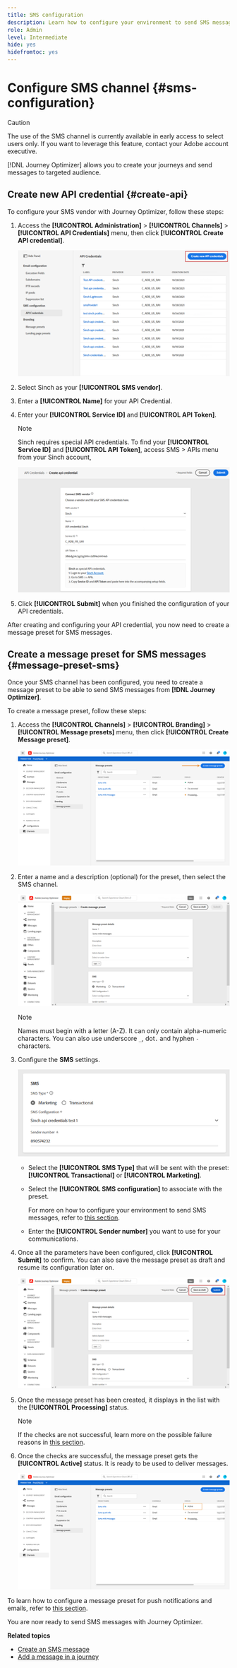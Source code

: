 ```yaml
---
title: SMS configuration
description: Learn how to configure your environment to send SMS messages with Journey Optimizer
role: Admin
level: Intermediate
hide: yes
hidefromtoc: yes
---
```

# Configure SMS channel {#sms-configuration}

>[!CAUTION]
>
> The use of the SMS channel is currently available in early access to select users only. If you want to leverage this feature, contact your Adobe account executive.

[!DNL Journey Optimizer] allows you to create your journeys and send messages to targeted audience. 

## Create new API credential {#create-api}

To configure your SMS vendor with Journey Optimizer, follow these steps:

1. Access the **[!UICONTROL Administration]** > **[!UICONTROL Channels]** > **[!UICONTROL API Credentials]** menu, then click **[!UICONTROL Create API credential]**.

    ![](../assets/sms_4.png)

1. Select Sinch as your **[!UICONTROL SMS vendor]**.

1. Enter a **[!UICONTROL Name]** for your API Credential.

1. Enter your **[!UICONTROL Service ID]** and **[!UICONTROL API Token]**. 

    >[!NOTE]
    >
    > Sinch requires special API credentials. To find your **[!UICONTROL Service ID]** and **[!UICONTROL API Token]**, access SMS > APIs menu from your Sinch account, 

    ![](../assets/sms_5.png)

1. Click **[!UICONTROL Submit]** when you finished the configuration of your API credentials.

After creating and configuring your API credential, you now need to create a message preset for SMS messages.

## Create a message preset for SMS messages {#message-preset-sms}

Once your SMS channel has been configured, you need to create a message preset to be able to send SMS messages from **[!DNL Journey Optimizer]**.

To create a message preset, follow these steps:

1. Access the **[!UICONTROL Channels]** > **[!UICONTROL Branding]** > **[!UICONTROL Message presets]** menu, then click **[!UICONTROL Create Message preset]**.

    ![](../assets/preset-create.png)

1. Enter a name and a description (optional) for the preset, then select the SMS channel.

    ![](../assets/sms_preset.png)

    >[!NOTE]
    >
    > Names must begin with a letter (A-Z). It can only contain alpha-numeric characters. You can also use underscore `_`, dot`.` and hyphen `-` characters.

1. Configure the **SMS** settings.

     ![](../assets/preset-sms.png)

    * Select the **[!UICONTROL SMS Type]** that will be sent with the preset: **[!UICONTROL Transactional]** or **[!UICONTROL Marketing]**.
    
    * Select the **[!UICONTROL SMS configuration]** to associate with the preset.
        
      For more on how to configure your environment to send SMS messages, refer to [this section](sms-configuration.md).

    * Enter the **[!UICONTROL Sender number]** ​you want to use for your communications.

1. Once all the parameters have been configured, click **[!UICONTROL Submit]** to confirm. You can also save the message preset as draft and resume its configuration later on.

    ![](../assets/sms_preset_2.png)

1. Once the message preset has been created, it displays in the list with the **[!UICONTROL Processing]** status.

    >[!NOTE]
    >
    >If the checks are not successful, learn more on the possible failure reasons in [this section](#monitor-message-presets).  

1. Once the checks are successful, the message preset gets the **[!UICONTROL Active]** status. It is ready to be used to deliver messages.

    ![](../assets/preset-active.png)

To learn how to configure a message preset for push notifications and emails, refer to [this section](message-presets.md).

You are now ready to send SMS messages with Journey Optimizer.

**Related topics**

* [Create an SMS message](../create-sms.md)
* [Add a message in a journey](../building-journeys/journeys-message.md)
